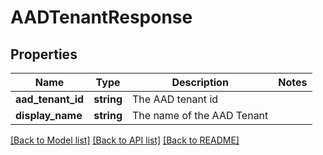 # AADTenantResponse

## Properties
Name | Type | Description | Notes
------------ | ------------- | ------------- | -------------
**aad_tenant_id** | **string** | The AAD tenant id | 
**display_name** | **string** | The name of the AAD Tenant | 

[[Back to Model list]](../README.md#documentation-for-models) [[Back to API list]](../README.md#documentation-for-api-endpoints) [[Back to README]](../README.md)

